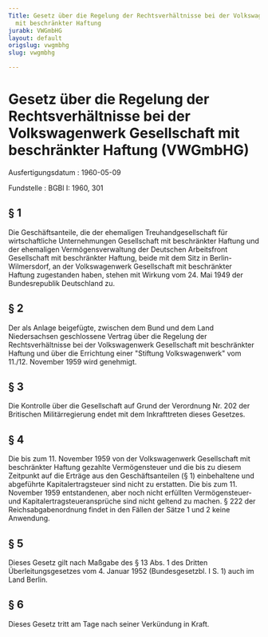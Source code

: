 ```yaml
---
Title: Gesetz über die Regelung der Rechtsverhältnisse bei der Volkswagenwerk Gesellschaft
  mit beschränkter Haftung
jurabk: VWGmbHG
layout: default
origslug: vwgmbhg
slug: vwgmbhg

---
```


# Gesetz über die Regelung der Rechtsverhältnisse bei der Volkswagenwerk Gesellschaft mit beschränkter Haftung (VWGmbHG)

Ausfertigungsdatum
:   1960-05-09

Fundstelle
:   BGBl I: 1960, 301



## § 1

Die Geschäftsanteile, die der ehemaligen Treuhandgesellschaft für wirtschaftliche Unternehmungen Gesellschaft mit beschränkter Haftung und der ehemaligen Vermögensverwaltung der Deutschen Arbeitsfront Gesellschaft mit beschränkter Haftung, beide mit dem Sitz in Berlin-Wilmersdorf, an der Volkswagenwerk Gesellschaft mit beschränkter Haftung zugestanden haben, stehen mit Wirkung vom 24. Mai 1949 der Bundesrepublik Deutschland zu.


## § 2

Der als Anlage beigefügte, zwischen dem Bund und dem Land Niedersachsen geschlossene Vertrag über die Regelung der Rechtsverhältnisse bei der Volkswagenwerk Gesellschaft mit beschränkter Haftung und über die Errichtung einer "Stiftung Volkswagenwerk" vom 11./12. November 1959 wird genehmigt.


## § 3

Die Kontrolle über die Gesellschaft auf Grund der Verordnung Nr. 202 der Britischen Militärregierung endet mit dem Inkrafttreten dieses Gesetzes.


## § 4

Die bis zum 11. November 1959 von der Volkswagenwerk Gesellschaft mit beschränkter Haftung gezahlte Vermögensteuer und die bis zu diesem Zeitpunkt auf die Erträge aus den Geschäftsanteilen (§ 1) einbehaltene und abgeführte Kapitalertragsteuer sind nicht zu erstatten. Die bis zum 11. November 1959 entstandenen, aber noch nicht erfüllten Vermögensteuer- und Kapitalertragsteueransprüche sind nicht geltend zu machen.
§ 222 der Reichsabgabenordnung              findet in den Fällen der Sätze 1 und 2 keine Anwendung.


## § 5

Dieses Gesetz gilt nach Maßgabe des § 13 Abs. 1 des Dritten Überleitungsgesetzes vom 4. Januar 1952 (Bundesgesetzbl. I S. 1) auch im Land Berlin.


## § 6

Dieses Gesetz tritt am Tage nach seiner Verkündung in Kraft.

